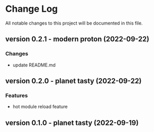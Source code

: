 # Change Log

All notable changes to this project will be documented in this file.

## version 0.2.1 - modern proton (2022-09-22)

### Changes

- update README.md

## version 0.2.0 - planet tasty (2022-09-22)

### Features

- hot module reload feature

## version 0.1.0 - planet tasty (2022-09-19)
